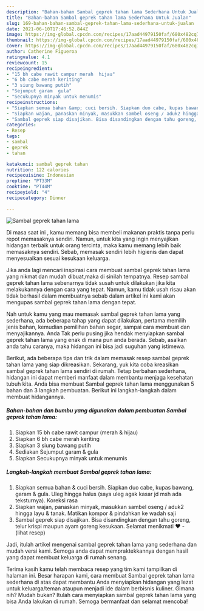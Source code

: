 ```yaml
---
description: "Bahan-bahan Sambal geprek tahan lama Sederhana Untuk Jualan"
title: "Bahan-bahan Sambal geprek tahan lama Sederhana Untuk Jualan"
slug: 169-bahan-bahan-sambal-geprek-tahan-lama-sederhana-untuk-jualan
date: 2021-06-10T17:46:52.844Z
image: https://img-global.cpcdn.com/recipes/17aad44979150faf/680x482cq70/sambal-geprek-tahan-lama-foto-resep-utama.jpg
thumbnail: https://img-global.cpcdn.com/recipes/17aad44979150faf/680x482cq70/sambal-geprek-tahan-lama-foto-resep-utama.jpg
cover: https://img-global.cpcdn.com/recipes/17aad44979150faf/680x482cq70/sambal-geprek-tahan-lama-foto-resep-utama.jpg
author: Catherine Figueroa
ratingvalue: 4.1
reviewcount: 15
recipeingredient:
- "15 bh cabe rawit campur merah  hijau"
- "6 bh cabe merah keriting"
- "3 siung bawang putih"
- "Sejumput garam  gula"
- "Secukupnya minyak untuk menumis"
recipeinstructions:
- "Siapkan semua bahan &amp; cuci bersih. Siapkan duo cabe, kupas bawang, garam &amp; gula. Uleg hingga halus (saya uleg agak kasar jd msh ada teksturnya). Koreksi rasa"
- "Siapkan wajan, panaskan minyak, masukkan sambel oseng / aduk2 hingga layu &amp; tanak. Matikan kompor &amp; pindahkan ke wadah saji"
- "Sambal geprek siap disajikan. Bisa disandingkan dengan tahu goreng, telur krispi maupun ayam goreng kesukaan. Selamat menikmati ❤           (lihat resep)"
categories:
- Resep
tags:
- sambal
- geprek
- tahan

katakunci: sambal geprek tahan 
nutrition: 122 calories
recipecuisine: Indonesian
preptime: "PT33M"
cooktime: "PT44M"
recipeyield: "4"
recipecategory: Dinner

---
```



![Sambal geprek tahan lama](https://img-global.cpcdn.com/recipes/17aad44979150faf/680x482cq70/sambal-geprek-tahan-lama-foto-resep-utama.jpg)

Di masa  saat ini , kamu memang bisa membeli makanan praktis tanpa perlu repot memasaknya sendiri. Namun, untuk kita yang ingin menyajikan hidangan terbaik untuk orang tercinta, maka kamu memang lebih baik memasaknya sendiri. Sebab, memasak sendiri lebih higienis dan dapat menyesuaikan sesuai kesukaan keluarga.

Jika anda lagi mencari inspirasi cara membuat sambal geprek tahan lama yang nikmat dan mudah dibuat,maka di sinilah tempatnya. Resep sambal geprek tahan lama  sebenarnya tidak susah untuk dilakukan jika kita melakukannya dengan cara yang tepat. Namun, kamu tidak usah risau akan tidak berhasil dalam membuatnya 
sebab dalam artikel ini kami akan mengupas sambal geprek tahan lama dengan tepat.  



Nah untuk kamu yang mau memasak sambal geprek tahan lama yang sederhana, ada beberapa tahap yang dapat dilakukan, pertama memilih jenis bahan, kemudian pemilihan bahan segar, sampai cara membuat dan menyajikannya. Anda Tak perlu pusing jika hendak menyiapkan sambal geprek tahan lama yang enak di mana pun anda berada. Sebab, asalkan anda  tahu caranya, maka hidangan ini bisa jadi suguhan yang istimewa.

Berikut, ada beberapa tips dan trik dalam memasak resep sambal geprek tahan lama yang siap dikreasikan. Sekarang, yuk kita coba kreasikan sambal geprek tahan lama sendiri di rumah. Tetap berbahan sederhana, hidangan ini dapat memberi manfaat dalam membantu menjaga kesehatan tubuh kita. Anda bisa membuat Sambal geprek tahan lama menggunakan 5 bahan dan 3 langkah pembuatan. Berikut ini langkah-langkah dalam membuat hidangannya.

<!--inarticleads1-->

##### Bahan-bahan dan bumbu yang digunakan dalam pembuatan Sambal geprek tahan lama:

1. Siapkan 15 bh cabe rawit campur (merah &amp; hijau)
1. Siapkan 6 bh cabe merah keriting
1. Siapkan 3 siung bawang putih
1. Sediakan Sejumput garam &amp; gula
1. Siapkan Secukupnya minyak untuk menumis




<!--inarticleads2-->

##### Langkah-langkah membuat Sambal geprek tahan lama:

1. Siapkan semua bahan &amp; cuci bersih. Siapkan duo cabe, kupas bawang, garam &amp; gula. Uleg hingga halus (saya uleg agak kasar jd msh ada teksturnya). Koreksi rasa
1. Siapkan wajan, panaskan minyak, masukkan sambel oseng / aduk2 hingga layu &amp; tanak. Matikan kompor &amp; pindahkan ke wadah saji
1. Sambal geprek siap disajikan. Bisa disandingkan dengan tahu goreng, telur krispi maupun ayam goreng kesukaan. Selamat menikmati ❤ -           (lihat resep)




Jadi, itulah artikel mengenai  sambal geprek tahan lama  yang sederhana dan mudah versi kami. Semoga anda dapat mempraktekkannya dengan hasil yang dapat membuat keluarga di rumah senang. 

Terima kasih kamu telah membaca resep yang tim kami tampilkan di halaman ini. Besar harapan kami, cara membuat  Sambal geprek tahan lama sederhana di atas dapat membantu Anda menyiapkan hidangan yang lezat untuk keluarga/teman ataupun menjadi ide dalam berbisnis kuliner. Gimana nih? Mudah bukan? Itulah cara menyiapkan sambal geprek tahan lama yang bisa Anda lakukan di rumah. Semoga bermanfaat dan selamat mencoba!

